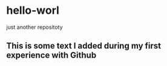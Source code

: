 # hello-worl
just another repositoty

This is some text I added during my first experience with Github
----------------------------------------------------------------
